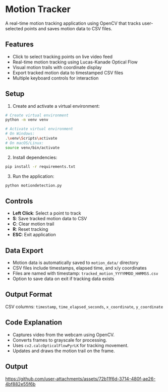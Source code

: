 # Motion Tracker

A real-time motion tracking application using OpenCV that tracks user-selected points and saves motion data to CSV files.

## Features
- Click to select tracking points on live video feed
- Real-time motion tracking using Lucas-Kanade Optical Flow
- Visual motion trails with coordinate display
- Export tracked motion data to timestamped CSV files
- Multiple keyboard controls for interaction

## Setup
1. Create and activate a virtual environment:
```bash
# Create virtual environment
python -m venv venv

# Activate virtual environment
# On Windows:
.\venv\Scripts\activate
# On macOS/Linux:
source venv/bin/activate
```

2. Install dependencies:
```bash
pip install -r requirements.txt
```

3. Run the application:
```bash
python motiondetection.py
```

## Controls
- **Left Click**: Select a point to track
- **S**: Save tracked motion data to CSV
- **C**: Clear motion trail
- **R**: Reset tracking
- **ESC**: Exit application

## Data Export
- Motion data is automatically saved to `motion_data/` directory
- CSV files include timestamps, elapsed time, and x/y coordinates
- Files are named with timestamp: `tracked_motion_YYYYMMDD_HHMMSS.csv`
- Option to save data on exit if tracking data exists

## Output Format
CSV columns: `timestamp`, `time_elapsed_seconds`, `x_coordinate`, `y_coordinate`

## Code Explanation
- Captures video from the webcam using OpenCV.
- Converts frames to grayscale for processing.
- Uses `cv2.calcOpticalFlowPyrLK` for tracking movement.
- Updates and draws the motion trail on the frame.

## Output
https://github.com/user-attachments/assets/72b11f6d-3714-480f-ae26-4bf882e55f6b

